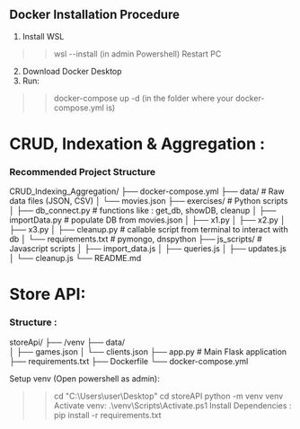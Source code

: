 ## Docker Installation Procedure
1. Install WSL
>> wsl --install
(in admin Powershell)
Restart PC
2. Download Docker Desktop
3. Run:
>> docker-compose up -d
(in the folder where your docker-compose.yml is)

# CRUD, Indexation & Aggregation :


### Recommended Project Structure

CRUD_Indexing_Aggregation/
├── docker-compose.yml
├── data/                         # Raw data files (JSON, CSV)
│   └── movies.json
├── exercises/                    # Python scripts
│   ├── db_connect.py                   # functions like : get_db, showDB, cleanup
│   ├── importData.py                   # populate DB from movies.json
│   ├── x1.py
│   ├── x2.py
│   ├── x3.py
│   ├── cleanup.py                      # callable script from terminal to interact with db
│   └── requirements.txt                # pymongo, dnspython
├── js_scripts/                    # Javascript scripts
│   ├── import_data.js
│   ├── queries.js
│   ├── updates.js
│   └── cleanup.js
└── README.md


# Store API:

### Structure :
storeApi/
├── /venv
├── data/                        
│   ├── games.json
│   └── clients.json
├── app.py # Main Flask application
├── requirements.txt
├── Dockerfile
└── docker-compose.yml


Setup venv (Open powershell as admin):
>> cd "C:\Users\user\Desktop\"
>> cd storeAPI
>> python -m venv venv
Activate venv:
>> .\venv\Scripts\Activate.ps1
Install Dependencies :
>> pip install -r requirements.txt


